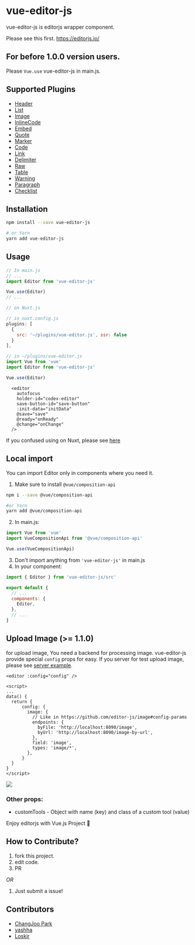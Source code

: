 # vue-editor-js

vue-editor-js is editorjs wrapper component.

Please see this first. https://editorjs.io/

## For before 1.0.0 version users.

Please `Vue.use` vue-editor-js  in main.js.

## Supported Plugins

- [Header](https://github.com/editor-js/header)
- [List](https://github.com/editor-js/list)
- [Image](https://github.com/editor-js/image)
- [InlineCode](https://github.com/editor-js/inline-code)
- [Embed](https://github.com/editor-js/embed)
- [Quote](https://github.com/editor-js/quote)
- [Marker](https://github.com/editor-js/marker)
- [Code](https://github.com/editor-js/code)
- [Link](https://github.com/editor-js/link)
- [Delimiter](https://github.com/editor-js/delimiter)
- [Raw](https://github.com/editor-js/raw)
- [Table](https://github.com/editor-js/table)
- [Warning](https://github.com/editor-js/warning)
- [Paragraph](https://github.com/editor-js/paragraph)
- [Checklist](https://github.com/editor-js/checklist)

## Installation

```bash
npm install --save vue-editor-js

# or Yarn
yarn add vue-editor-js
```

## Usage

```js
// In main.js
// ...
import Editor from 'vue-editor-js'

Vue.use(Editor)
// ...
```

```js
// on Nuxt.js

// in nuxt.config.js
plugins: [
  {
    src: '~/plugins/vue-editor.js', ssr: false
  }
],

// in ~/plugins/vue-editor.js
import Vue from 'vue'
import Editor from 'vue-editor-js'

Vue.use(Editor)
```

```Vue
  <editor
    autofocus
    holder-id="codex-editor"
    save-button-id="save-button"
    :init-data="initData"
    @save="save"
    @ready="onReady"
    @change="onChange"
  />
```


If you confused using on Nuxt, please see [here](https://github.com/ChangJoo-Park/vue-editor-on-nuxt)

## Local import

You can import Editor only in components where you need it.

1. Make sure to install `@vue/composition-api`
```bash
npm i --save @vue/composition-api

#or Yarn
yarn add @vue/composition-api
```
2. In main.js:
```js
import Vue from 'vue'
import VueCompositionApi from '@vue/composition-api'

Vue.use(VueCompositionApi)
```
3. Don't import anything from `'vue-editor-js'` in main.js
4. In your component:
```js
import { Editor } from 'vue-editor-js/src'

export default {
  // ...
  components: {
    Editor,
  },
  // ...
}
```

## Upload Image (>= 1.1.0)

for upload image, You need a backend for processing image. vue-editor-js provide special `config` props for easy.
If you server for test upload image, please see [server example](https://github.com/ChangJoo-Park/vue-editor-js-imageserver).

```vue
<editor :config="config" />

<script>
...
data() {
  return {
      config: {
        image: {
          // Like in https://github.com/editor-js/image#config-params
          endpoints: {
            byFile: 'http://localhost:8090/image',
            byUrl: 'http://localhost:8090/image-by-url',
          },
          field: 'image',
          types: 'image/*',
        },
      }
  }
}
</script>
```

![](https://user-images.githubusercontent.com/1451365/69627876-d7ca9600-108e-11ea-85c7-1e52c4284758.png)

### Other props:
- customTools - Object with name (key) and class of a custom tool (value)

Enjoy editorjs with Vue.js Project :tada:

## How to Contribute?

1. fork this project.
2. edit code.
3. PR

_OR_

1. Just submit a issue!

## Contributors

- [ChangJoo Park](https://github.com/changjoo-park)
- [yashha](https://github.com/yashha)
- [Loskir](https://github.com/Loskir)
